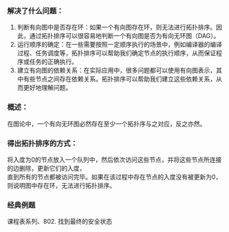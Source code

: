 ### 解决了什么问题：
1. 判断有向图中是否存在环：如果一个有向图存在环，则无法进行拓扑排序。因此，通过拓扑排序可以很容易地判断一个有向图是否为有向无环图（DAG）。
2. 运行顺序的确定：在一些需要按照一定顺序执行的场景中，例如编译器的编译过程、任务调度等，拓扑排序可以帮助我们确定节点的执行顺序，从而保证程序或任务的正确执行。
3. 建立有向图的依赖关系：在实际应用中，很多问题都可以使用有向图表示，其中有些节点之间存在依赖关系。拓扑排序可以帮助我们建立这些依赖关系，从而更好地理解问题。
### 概述：
在图论中，一个有向无环图必然存在至少一个拓扑序与之对应，反之亦然。
### 得出拓扑排序的方式：
将入度为0的节点放入一个队列中，然后依次访问这些节点，并将这些节点所连接的边删除，更新它们的入度，  
直到所有的节点都被访问完毕。如果在该过程中存在节点的入度没有被更新为0，则说明图中存在环，无法进行拓扑排序。  
### 经典例题
课程表系列、802. 找到最终的安全状态
